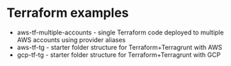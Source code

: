 # Terraform examples

* aws-tf-multiple-accounts - single Terraform code deployed to multiple AWS accounts using provider aliases
* aws-tf-tg - starter folder structure for Terraform+Terragrunt with AWS
* gcp-tf-tg - starter folder structure for Terraform+Terragrunt with GCP